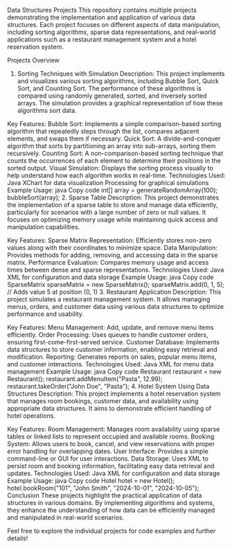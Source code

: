 Data Structures Projects
This repository contains multiple projects demonstrating the implementation and application of various data structures. Each project focuses on different aspects of data manipulation, including sorting algorithms, sparse data representations, and real-world applications such as a restaurant management system and a hotel reservation system.

Projects Overview
1. Sorting Techniques with Simulation
Description:
This project implements and visualizes various sorting algorithms, including Bubble Sort, Quick Sort, and Counting Sort. The performance of these algorithms is compared using randomly generated, sorted, and inversely sorted arrays. The simulation provides a graphical representation of how these algorithms sort data.

Key Features:
Bubble Sort: Implements a simple comparison-based sorting algorithm that repeatedly steps through the list, compares adjacent elements, and swaps them if necessary.
Quick Sort: A divide-and-conquer algorithm that sorts by partitioning an array into sub-arrays, sorting them recursively.
Counting Sort: A non-comparison-based sorting technique that counts the occurrences of each element to determine their positions in the sorted output.
Visual Simulation: Displays the sorting process visually to help understand how each algorithm works in real-time.
Technologies Used:
Java
XChart for data visualization
Processing for graphical simulations
Example Usage:
java
Copy code
int[] array = generateRandomArray(100);
bubbleSort(array);
2. Sparse Table
Description:
This project demonstrates the implementation of a sparse table to store and manage data efficiently, particularly for scenarios with a large number of zero or null values. It focuses on optimizing memory usage while maintaining quick access and manipulation capabilities.

Key Features:
Sparse Matrix Representation: Efficiently stores non-zero values along with their coordinates to minimize space.
Data Manipulation: Provides methods for adding, removing, and accessing data in the sparse matrix.
Performance Evaluation: Compares memory usage and access times between dense and sparse representations.
Technologies Used:
Java
XML for configuration and data storage
Example Usage:
java
Copy code
SparseMatrix sparseMatrix = new SparseMatrix();
sparseMatrix.add(0, 1, 5); // Adds value 5 at position (0, 1)
3. Restaurant Application
Description:
This project simulates a restaurant management system. It allows managing menus, orders, and customer data using various data structures to optimize performance and usability.

Key Features:
Menu Management: Add, update, and remove menu items efficiently.
Order Processing: Uses queues to handle customer orders, ensuring first-come-first-served service.
Customer Database: Implements data structures to store customer information, enabling easy retrieval and modification.
Reporting: Generates reports on sales, popular menu items, and customer interactions.
Technologies Used:
Java
XML for menu data management
Example Usage:
java
Copy code
Restaurant restaurant = new Restaurant();
restaurant.addMenuItem("Pasta", 12.99);
restaurant.takeOrder("John Doe", "Pasta");
4. Hotel System Using Data Structures
Description:
This project implements a hotel reservation system that manages room bookings, customer data, and availability using appropriate data structures. It aims to demonstrate efficient handling of hotel operations.

Key Features:
Room Management: Manages room availability using sparse tables or linked lists to represent occupied and available rooms.
Booking System: Allows users to book, cancel, and view reservations with proper error handling for overlapping dates.
User Interface: Provides a simple command-line or GUI for user interactions.
Data Storage: Uses XML to persist room and booking information, facilitating easy data retrieval and updates.
Technologies Used:
Java
XML for configuration and data storage
Example Usage:
java
Copy code
Hotel hotel = new Hotel();
hotel.bookRoom("101", "John Smith", "2024-10-01", "2024-10-05");
Conclusion
These projects highlight the practical application of data structures in various domains. By implementing algorithms and systems, they enhance the understanding of how data can be efficiently managed and manipulated in real-world scenarios.

Feel free to explore the individual projects for code examples and further details!

